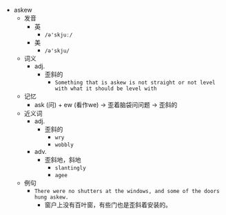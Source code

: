 - askew
  - 发音
    - 英
      - `/ə'skjuː/`
    - 美
      - `/ə'skju/`
  - 词义
    - adj.
      - 歪斜的
        - `Something that is askew is not straight or not level with what it should be level with`
  - 记忆
    - ask (问) + ew (看作we) → 歪着脑袋问问题 → 歪斜的
  - 近义词
    - adj.
      - 歪斜的
        - `wry`
        - `wobbly`
    - adv.
      - 歪斜地，斜地
        - `slantingly`
        - `agee`
  - 例句
    - `There were no shutters at the windows, and some of the doors hung askew.`
      - 窗户上没有百叶窗，有些门也是歪斜着安装的。

